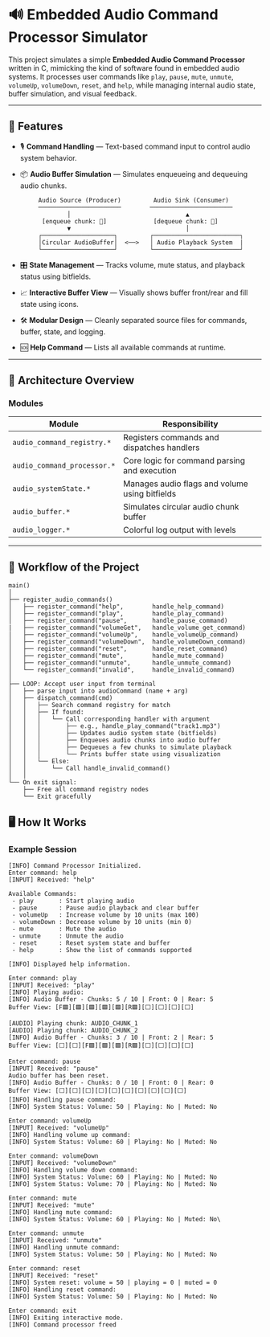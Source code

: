 # 🔊 Embedded Audio Command Processor Simulator

This project simulates a simple **Embedded Audio Command Processor** written in C, mimicking the kind of software found in embedded audio systems. It processes user commands like `play`, `pause`, `mute`, `unmute`, `volumeUp`, `volumeDown`, `reset`, and `help`, while managing internal audio state, buffer simulation, and visual feedback.

---

## 🚀 Features

- 🎙️ **Command Handling** — Text-based command input to control audio system behavior.
- 📦 **Audio Buffer Simulation** — Simulates enqueueing and dequeuing audio chunks.

           Audio Source (Producer)         Audio Sink (Consumer)
           ───────────────────────        ───────────────────────
                   │                                ▲
            [enqueue chunk: 🎵]             [dequeue chunk: 🎵]
                   ▼                                │
           ┌────────────────────┐         ┌────────────────────────┐
           │Circular AudioBuffer│  <──>   │ Audio Playback System  |
           └────────────────────┘         └────────────────────────┘

- 🎛️ **State Management** — Tracks volume, mute status, and playback status using bitfields.
- 📈 **Interactive Buffer View** — Visually shows buffer front/rear and fill state using icons.
- 🛠️ **Modular Design** — Cleanly separated source files for commands, buffer, state, and logging.
- 🆘 **Help Command** — Lists all available commands at runtime.

---

## 🧠 Architecture Overview

### Modules

| Module                     | Responsibility                                 |
|----------------------------|------------------------------------------------|
| `audio_command_registry.*` | Registers commands and dispatches handlers     |
| `audio_command_processor.*`| Core logic for command parsing and execution   |
| `audio_systemState.*`      | Manages audio flags and volume using bitfields |
| `audio_buffer.*`           | Simulates circular audio chunk buffer          |
| `audio_logger.*`           | Colorful log output with levels                |

---

## 🔄 Workflow of the Project

```text
main()
│
├── register_audio_commands()
│   ├── register_command("help",        handle_help_command)
│   ├── register_command("play",        handle_play_command)
│   ├── register_command("pause",       handle_pause_command)
|   ├── register_command("volumeGet",   handle_volume_get_command)
│   ├── register_command("volumeUp",    handle_volumeUp_command)
│   ├── register_command("volumeDown",  handle_volumeDown_command)
│   ├── register_command("reset",       handle_reset_command)
│   ├── register_command("mute",        handle_mute_command)
│   ├── register_command("unmute",      handle_unmute_command)
│   └── register_command("invalid",     handle_invalid_command)
│
├── LOOP: Accept user input from terminal
│   ├── parse input into audioCommand (name + arg)
│   ├── dispatch_command(cmd)
│   │   ├── Search command registry for match
│   │   ├── If found:
│   │   │   └── Call corresponding handler with argument
│   │   │       ├── e.g., handle_play_command("track1.mp3")
│   │   │       ├── Updates audio system state (bitfields)
│   │   │       ├── Enqueues audio chunks into audio buffer
│   │   │       ├── Dequeues a few chunks to simulate playback
│   │   │       └── Prints buffer state using visualization
│   │   └── Else:
│   │       └── Call handle_invalid_command()
│   │
└── On exit signal:
    ├── Free all command registry nodes
    └── Exit gracefully

```

## 🖥️ How It Works

### Example Session

```text
[INFO] Command Processor Initialized.
Enter command: help
[INPUT] Received: "help"

Available Commands:
 - play       : Start playing audio
 - pause      : Pause audio playback and clear buffer
 - volumeUp   : Increase volume by 10 units (max 100)
 - volumeDown : Decrease volume by 10 units (min 0)
 - mute       : Mute the audio
 - unmute     : Unmute the audio
 - reset      : Reset system state and buffer
 - help       : Show the list of commands supported

[INFO] Displayed help information.

Enter command: play
[INPUT] Received: "play"
[INFO] Playing audio:
[INFO] Audio Buffer - Chunks: 5 / 10 | Front: 0 | Rear: 5
Buffer View: [F🟩][🟩][🟩][🟩][🟩][R🟩][⬜][⬜][⬜][⬜]

[AUDIO] Playing chunk: AUDIO_CHUNK_1
[AUDIO] Playing chunk: AUDIO_CHUNK_2
[INFO] Audio Buffer - Chunks: 3 / 10 | Front: 2 | Rear: 5
Buffer View: [⬜][⬜][F🟩][🟩][🟩][R🟩][⬜][⬜][⬜][⬜]

Enter command: pause
[INPUT] Received: "pause"
Audio buffer has been reset.
[INFO] Audio Buffer - Chunks: 0 / 10 | Front: 0 | Rear: 0
Buffer View: [⬜][⬜][⬜][⬜][⬜][⬜][⬜][⬜][⬜][⬜]
[INFO] Handling pause command: 
[INFO] System Status: Volume: 50 | Playing: No | Muted: No

Enter command: volumeUp
[INPUT] Received: "volumeUp"
[INFO] Handling volume up command: 
[INFO] System Status: Volume: 60 | Playing: No | Muted: No

Enter command: volumeDown
[INPUT] Received: "volumeDown"
[INFO] Handling volume down command: 
[INFO] System Status: Volume: 60 | Playing: No | Muted: No
[INFO] System Status: Volume: 70 | Playing: No | Muted: No

Enter command: mute
[INPUT] Received: "mute"
[INFO] Handling mute command:
[INFO] System Status: Volume: 60 | Playing: No | Muted: No\

Enter command: unmute
[INPUT] Received: "unmute"
[INFO] Handling unmute command: 
[INFO] System Status: Volume: 50 | Playing: No | Muted: No

Enter command: reset
[INPUT] Received: "reset"
[INFO] System reset: volume = 50 | playing = 0 | muted = 0
[INFO] Handling reset command: 
[INFO] System Status: Volume: 50 | Playing: No | Muted: No

Enter command: exit
[INFO] Exiting interactive mode.
[INFO] Command processor freed

```
